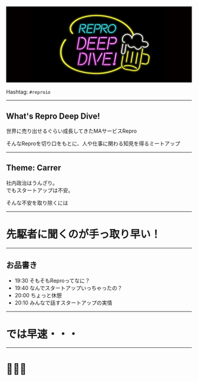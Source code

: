 ![](repro-deep-dive/1/repro-deep-dive.png)

Hashtag: `#reproio`

---

## What's Repro Deep Dive!

世界に売り出せるぐらい成長してきたMAサービスRepro

そんなReproを切り口をもとに、人や仕事に関わる知見を得るミートアップ

---

## Theme: Carrer

社内政治はうんざり。<br>でもスタートアップは不安。

そんな不安を取り除くには

---

# 先駆者に聞くのが手っ取り早い！

---

## お品書き

- 19:30 そもそもReproってなに？
- 19:40 なんでスタートアップいっちゃったの？
- 20:00 ちょっと休憩
- 20:10 みんなで話すスタートアップの実情

---

# では早速・・・

---

# 🍻🍻🍻

